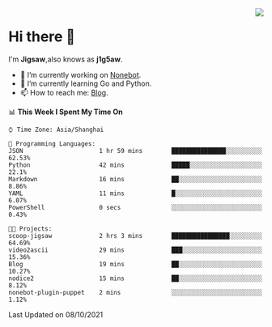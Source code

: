 <a href="#">
  <img align="right" src="https://github-readme-stats.vercel.app/api?username=j1g5awi&count_private=true&show_icons=true&title_color=80070B&text_color=B3B3B3&bg_color=212121&icon_color=80070B" />
</a>

# Hi there 👋

I'm **Jigsaw**,also knows as **j1g5aw**.

- 🔭 I’m currently working on [Nonebot](https://github.com/nonebot).
- 🌱 I’m currently learning Go and Python.
- 📫 How to reach me: [Blog](https://blog.maddestroyer.xyz/).

<!--START_SECTION:waka-->
📊 **This Week I Spent My Time On** 

```text
⌚︎ Time Zone: Asia/Shanghai

💬 Programming Languages: 
JSON                     1 hr 59 mins        ███████████████░░░░░░░░░░   62.53% 
Python                   42 mins             █████░░░░░░░░░░░░░░░░░░░░   22.1% 
Markdown                 16 mins             ██░░░░░░░░░░░░░░░░░░░░░░░   8.86% 
YAML                     11 mins             █░░░░░░░░░░░░░░░░░░░░░░░░   6.07% 
PowerShell               0 secs              ░░░░░░░░░░░░░░░░░░░░░░░░░   0.43%

🐱‍💻 Projects: 
scoop-jigsaw             2 hrs 3 mins        ████████████████░░░░░░░░░   64.69% 
video2ascii              29 mins             ███░░░░░░░░░░░░░░░░░░░░░░   15.36% 
Blog                     19 mins             ██░░░░░░░░░░░░░░░░░░░░░░░   10.27% 
nodice2                  15 mins             ██░░░░░░░░░░░░░░░░░░░░░░░   8.12% 
nonebot-plugin-puppet    2 mins              ░░░░░░░░░░░░░░░░░░░░░░░░░   1.12%

```


 Last Updated on 08/10/2021
<!--END_SECTION:waka-->
